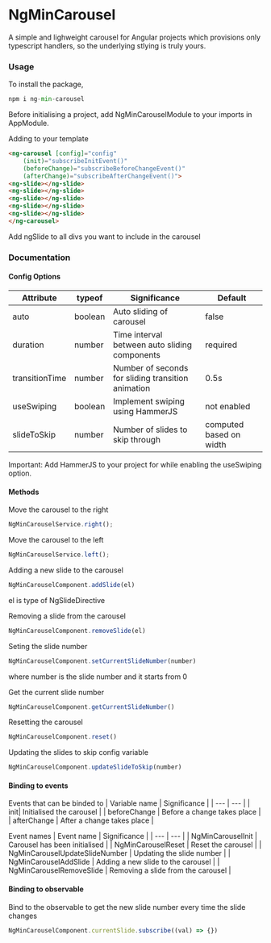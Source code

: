 # NgMinCarousel

A simple and lighweight carousel for Angular projects which provisions only typescript handlers, so the underlying stlying is truly yours.


### Usage ###
To install the package,
```python
npm i ng-min-carousel
```

Before initialising a project, add NgMinCarouselModule to your imports in AppModule.

Adding to your template
```html
<ng-carousel [config]="config" 
    (init)="subscribeInitEvent()"
    (beforeChange)="subscribeBeforeChangeEvent()" 
    (afterChange)="subscribeAfterChangeEvent()">
<ng-slide></ng-slide>
<ng-slide></ng-slide>
<ng-slide></ng-slide>
<ng-slide></ng-slide>
<ng-slide></ng-slide>
</ng-carousel>
```
Add ngSlide to all divs you want to include in the carousel

### Documentation ###

#### Config Options ####
| Attribute | typeof | Significance | Default |
| --- | --- | --- | --- |
| auto | boolean | Auto sliding of carousel | false |
| duration | number | Time interval between auto sliding components | required |
| transitionTime | number | Number of seconds for sliding transition animation | 0.5s |
| useSwiping | boolean | Implement swiping using HammerJS | not enabled |
| slideToSkip | number | Number of slides to skip through | computed based on width |

Important: Add HammerJS to your project for while enabling the useSwiping option.

#### Methods ####
Move the carousel to the right
```js
NgMinCarouselService.right();
```

Move the carousel to the left
```js
NgMinCarouselService.left();
```

Adding a new slide to the carousel
```js
NgMinCarouselComponent.addSlide(el)
```
el is type of NgSlideDirective

Removing a slide from the carousel
```js
NgMinCarouselComponent.removeSlide(el)
```

Seting the slide number
```js
NgMinCarouselComponent.setCurrentSlideNumber(number)
```
where number is the slide number and it starts from 0

Get the current slide number
```js
NgMinCarouselComponent.getCurrentSlideNumber()
```

Resetting the carousel
```js
NgMinCarouselComponent.reset()
```

Updating the slides to skip config variable
```js
NgMinCarouselComponent.updateSlideToSkip(number)
```

#### Binding to events
Events that can be binded to
| Variable name | Significance |
| --- | --- | 
| init| Initialised the carousel |
| beforeChange | Before a change takes place |
| afterChange | After a change takes place |

Event names
| Event name | Significance |
| --- | --- |
| NgMinCarouselInit | Carousel has been initialised |
| NgMinCarouselReset | Reset the carousel |
| NgMinCarouselUpdateSlideNumber | Updating the slide number |
| NgMinCarouselAddSlide | Adding a new slide to the carousel |
| NgMinCarouselRemoveSlide | Removing a slide from the carousel |

#### Binding to observable
Bind to the observable to get the new slide number every time the slide changes
```js
NgMinCarouselComponent.currentSlide.subscribe((val) => {})
```